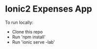 # Ionic2 Expenses App
To run locally:

* Clone this repo
* Run 'npm install'
* Run 'ionic serve -lab'

